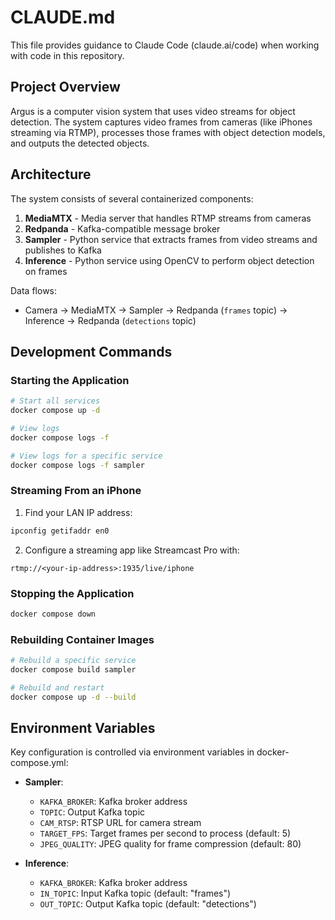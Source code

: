 # CLAUDE.md

This file provides guidance to Claude Code (claude.ai/code) when working with code in this repository.

## Project Overview

Argus is a computer vision system that uses video streams for object detection. The system captures video frames from cameras (like iPhones streaming via RTMP), processes those frames with object detection models, and outputs the detected objects.

## Architecture

The system consists of several containerized components:

1. **MediaMTX** - Media server that handles RTMP streams from cameras
2. **Redpanda** - Kafka-compatible message broker
3. **Sampler** - Python service that extracts frames from video streams and publishes to Kafka
4. **Inference** - Python service using OpenCV to perform object detection on frames

Data flows:
- Camera → MediaMTX → Sampler → Redpanda (`frames` topic) → Inference → Redpanda (`detections` topic)

## Development Commands

### Starting the Application

```bash
# Start all services
docker compose up -d

# View logs
docker compose logs -f

# View logs for a specific service
docker compose logs -f sampler
```

### Streaming From an iPhone

1. Find your LAN IP address:
```bash
ipconfig getifaddr en0
```

2. Configure a streaming app like Streamcast Pro with:
```
rtmp://<your-ip-address>:1935/live/iphone
```

### Stopping the Application

```bash
docker compose down
```

### Rebuilding Container Images

```bash
# Rebuild a specific service
docker compose build sampler

# Rebuild and restart
docker compose up -d --build
```

## Environment Variables

Key configuration is controlled via environment variables in docker-compose.yml:

- **Sampler**:
  - `KAFKA_BROKER`: Kafka broker address
  - `TOPIC`: Output Kafka topic
  - `CAM_RTSP`: RTSP URL for camera stream
  - `TARGET_FPS`: Target frames per second to process (default: 5)
  - `JPEG_QUALITY`: JPEG quality for frame compression (default: 80)

- **Inference**:
  - `KAFKA_BROKER`: Kafka broker address
  - `IN_TOPIC`: Input Kafka topic (default: "frames")
  - `OUT_TOPIC`: Output Kafka topic (default: "detections")
